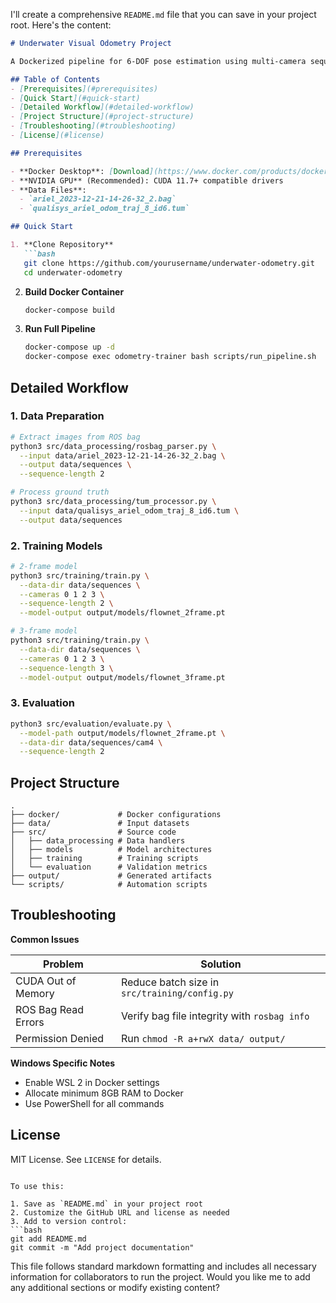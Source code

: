 I'll create a comprehensive `README.md` file that you can save in your project root. Here's the content:

```markdown
# Underwater Visual Odometry Project

A Dockerized pipeline for 6-DOF pose estimation using multi-camera sequences.

## Table of Contents
- [Prerequisites](#prerequisites)
- [Quick Start](#quick-start)
- [Detailed Workflow](#detailed-workflow)
- [Project Structure](#project-structure)
- [Troubleshooting](#troubleshooting)
- [License](#license)

## Prerequisites

- **Docker Desktop**: [Download](https://www.docker.com/products/docker-desktop)
- **NVIDIA GPU** (Recommended): CUDA 11.7+ compatible drivers
- **Data Files**:
  - `ariel_2023-12-21-14-26-32_2.bag`
  - `qualisys_ariel_odom_traj_8_id6.tum`

## Quick Start

1. **Clone Repository**
   ```bash
   git clone https://github.com/yourusername/underwater-odometry.git
   cd underwater-odometry
   ```

2. **Build Docker Container**
   ```bash
   docker-compose build
   ```

3. **Run Full Pipeline**
   ```bash
   docker-compose up -d
   docker-compose exec odometry-trainer bash scripts/run_pipeline.sh
   ```

## Detailed Workflow

### 1. Data Preparation
```bash
# Extract images from ROS bag
python3 src/data_processing/rosbag_parser.py \
  --input data/ariel_2023-12-21-14-26-32_2.bag \
  --output data/sequences \
  --sequence-length 2

# Process ground truth
python3 src/data_processing/tum_processor.py \
  --input data/qualisys_ariel_odom_traj_8_id6.tum \
  --output data/sequences
```

### 2. Training Models
```bash
# 2-frame model
python3 src/training/train.py \
  --data-dir data/sequences \
  --cameras 0 1 2 3 \
  --sequence-length 2 \
  --model-output output/models/flownet_2frame.pt

# 3-frame model
python3 src/training/train.py \
  --data-dir data/sequences \
  --cameras 0 1 2 3 \
  --sequence-length 3 \
  --model-output output/models/flownet_3frame.pt
```

### 3. Evaluation
```bash
python3 src/evaluation/evaluate.py \
  --model-path output/models/flownet_2frame.pt \
  --data-dir data/sequences/cam4 \
  --sequence-length 2
```

## Project Structure
```
.
├── docker/             # Docker configurations
├── data/               # Input datasets
├── src/                # Source code
│   ├── data_processing # Data handlers
│   ├── models          # Model architectures
│   ├── training        # Training scripts
│   └── evaluation      # Validation metrics
├── output/             # Generated artifacts
└── scripts/            # Automation scripts
```

## Troubleshooting

**Common Issues**

| Problem | Solution |
|---------|----------|
| CUDA Out of Memory | Reduce batch size in `src/training/config.py` |
| ROS Bag Read Errors | Verify bag file integrity with `rosbag info` |
| Permission Denied | Run `chmod -R a+rwX data/ output/` |

**Windows Specific Notes**
- Enable WSL 2 in Docker settings
- Allocate minimum 8GB RAM to Docker
- Use PowerShell for all commands

## License
MIT License. See `LICENSE` for details.
```

To use this:

1. Save as `README.md` in your project root
2. Customize the GitHub URL and license as needed
3. Add to version control:
```bash
git add README.md
git commit -m "Add project documentation"
```

This file follows standard markdown formatting and includes all necessary information for collaborators to run the project. Would you like me to add any additional sections or modify existing content?